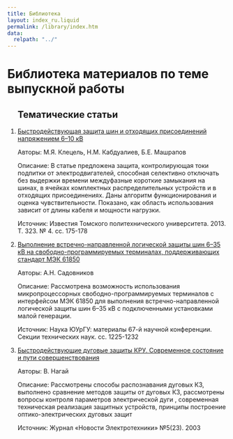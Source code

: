 ```yaml
---
title: Библиотека
layout: index_ru.liquid
permalink: /library/index.htm
data:
  relpath: "../"
---
```

# Библиотека материалов по теме выпускной работы

<ol>

## Тематические статьи
<li class=lib>
<a href="article1.pdf">Быстродействующая защита шин и отходящих присоединений напряжением 6–10 кВ</a>
<p><span class=cat>Авторы:</span> М.Я.&nbsp;Клецель, Н.М.&nbsp;Кабдуалиев, Б.Е.&nbsp;Машрапов</p>
<p><span class=cat>Описание:</span> В статье предложена защита, контролирующая токи подпитки от электродвигателей, способная селективно отключать без
выдержки времени междуфазные короткие замыкания на шинах, в ячейках комплектных распределительных устройств и в отходящих присоединениях. Даны алгоритм функционирования и оценка чувствительности. Показано, как область использования
зависит от длины кабеля и мощности нагрузки.</p> 
<p><span class=cat>Источник:</span> Известия Томского политехнического университета. 2013. Т. 323. № 4. сс. 175-178</p>
</li>
<li class=lib>
<a href="article2.pdf">Выполнение встречно-направленной логической защиты шин 6–35 кВ на свободно-программируемых терминалах, поддерживающих стандарт МЭК 61850</a>
<p><span class=cat>Авторы:</span> А.Н.&nbsp;Садовников</p>
<p><span class=cat>Описание:</span> Рассмотрена возможность использования микропроцессорных
свободно-программируемых терминалов с интерфейсом МЭК
61850 для выполнения встречно-направленной логической защиты шин 6–35 кВ с подключенными установками малой генерации.</p>
<p><span class=cat>Источник:</span> Наука ЮУрГУ: материалы 67-й научной конференции. Секции технических наук. сс. 1225-1232</p>
</li>
<li class=lib>
<a href="article3.htm">Быстродействующие дуговые защиты КРУ. Современное состояние и пути совершенствования</a>
<p><span class=cat>Авторы:</span> В.&nbsp;Нагай</p>
<p><span class=cat>Описание:</span> Рассмотрены способы распознавания дуговых КЗ, выполнено сравнение методов защиты от дуговых КЗ, рассмотрены вопросы контроля параметров электрической дуги , современная техническая реализация защитных устройств, принципы построение оптико-электрических дуговых защит</p>
<p><span class=cat>Источник:</span> Журнал «Новости Электротехники» №5(23). 2003</p>
</li>
</ol>
